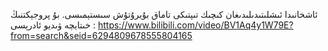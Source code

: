 ئاشخانىدا ئىشلىتىدىلىدىغان كىچىك تىپتىكى تاماق بۇيرۇتۇش سىستېمىسى.
بۇ پروجېكتنىڭ خىتايچە ۋىديو ئادرېسى : https://www.bilibili.com/video/BV1Aq4y1W79E?from=search&seid=6294809678555804165
